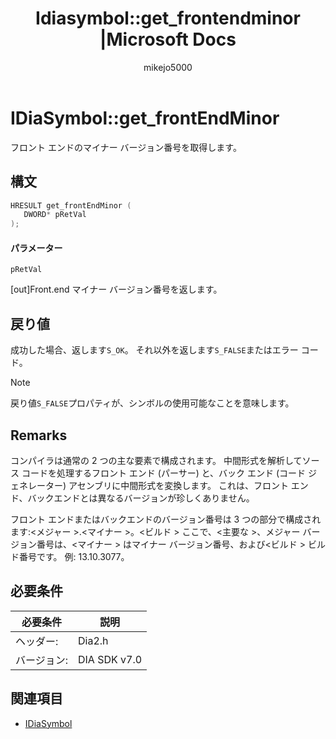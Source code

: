 ﻿---
title: Idiasymbol::get_frontendminor |Microsoft Docs
ms.date: 11/04/2016
ms.topic: conceptual
dev_langs:
- C++
helpviewer_keywords:
- IDiaSymbol::get_frontEndMinor method
ms.assetid: 40792153-827c-4859-be7c-6aa16d5abab6
author: mikejo5000
ms.author: mikejo
manager: jillfra
ms.workload:
- multiple
ms.openlocfilehash: 87a23d3aeade62865f768f54eb8face462affee8
ms.sourcegitcommit: 75807551ea14c5a37aa07dd93a170b02fc67bc8c
ms.translationtype: MT
ms.contentlocale: ja-JP
ms.lasthandoff: 07/12/2019
ms.locfileid: "64832779"
---
# <a name="idiasymbolgetfrontendminor"></a>IDiaSymbol::get_frontEndMinor
フロント エンドのマイナー バージョン番号を取得します。

## <a name="syntax"></a>構文

```C++
HRESULT get_frontEndMinor ( 
   DWORD* pRetVal
);
```

#### <a name="parameters"></a>パラメーター
 `pRetVal`

[out]Front.end マイナー バージョン番号を返します。

## <a name="return-value"></a>戻り値
 成功した場合、返します`S_OK`。 それ以外を返します`S_FALSE`またはエラー コード。

> [!NOTE]
> 戻り値`S_FALSE`プロパティが、シンボルの使用可能なことを意味します。

## <a name="remarks"></a>Remarks
 コンパイラは通常の 2 つの主な要素で構成されます。 中間形式を解析してソース コードを処理するフロント エンド (パーサー) と、バック エンド (コード ジェネレーター) アセンブリに中間形式を変換します。 これは、フロント エンド、バックエンドとは異なるバージョンが珍しくありません。

 フロント エンドまたはバックエンドのバージョン番号は 3 つの部分で構成されます:\<メジャー >.\<マイナー >。\<ビルド > ここで、\<主要な >、メジャー バージョン番号は、\<マイナー > はマイナー バージョン番号、および\<ビルド > ビルド番号です。 例: 13.10.3077。

## <a name="requirements"></a>必要条件

|必要条件|説明|
|-----------------|-----------------|
|ヘッダー:|Dia2.h|
|バージョン:|DIA SDK v7.0|

## <a name="see-also"></a>関連項目
- [IDiaSymbol](../../debugger/debug-interface-access/idiasymbol.md)